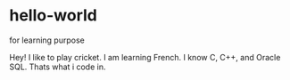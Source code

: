 # hello-world
for learning purpose

Hey! I like to play cricket. I am learning French.
I know C, C++, and Oracle SQL. Thats what i code in.
